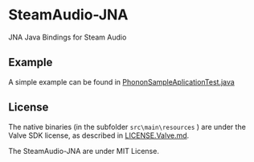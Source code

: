 # SteamAudio-JNA
JNA Java Bindings for Steam Audio

## Example

A simple example can be found in [PhononSampleAplicationTest.java](https://github.com/Klawru/SteamAudio-JNA/blob/master/src/test/java/ru/klaw/steamaudio/PhononSampleAplicationTest.java)

## License

The native binaries (in the subfolder `src\main\resources` ) are under the Valve SDK license, as described in [LICENSE.Valve.md](https://github.com/justjanne/SteamAudio-Java/blob/master/LICENSE.Valve.md).

The SteamAudio-JNA are under MIT License.
